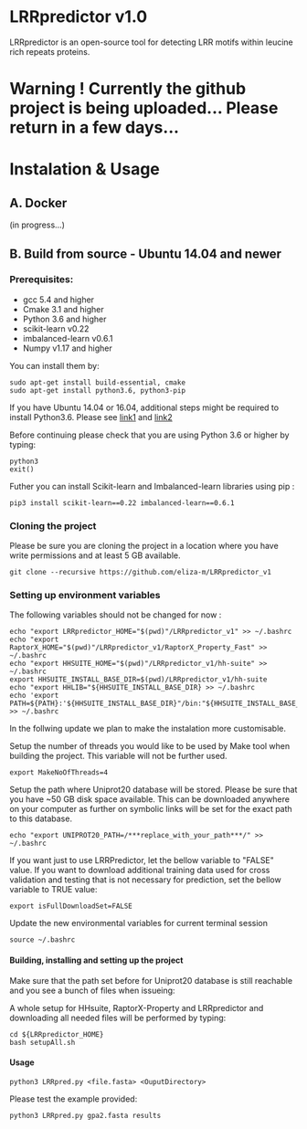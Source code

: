 # LRRpredictor v1.0

LRRpredictor is an open-source tool for detecting LRR motifs within leucine rich repeats proteins.

# Warning ! Currently the github project is being uploaded... Please return in a few days...

# Instalation & Usage

## A. Docker 
(in progress...)

## B. Build from source - Ubuntu 14.04 and newer
### Prerequisites:
* gcc 5.4 and higher
* Cmake 3.1 and higher
* Python 3.6 and higher
* scikit-learn v0.22
* imbalanced-learn v0.6.1
* Numpy v1.17 and higher

You can install them by:

	sudo apt-get install build-essential, cmake
	sudo apt-get install python3.6, python3-pip
	

If you have Ubuntu 14.04 or 16.04, additional steps might be required to install Python3.6. Please see [link1](http://ubuntuhandbook.org/index.php/2017/07/install-python-3-6-1-in-ubuntu-16-04-lts/) and [link2](http://devopspy.com/python/install-python-3-6-ubuntu-lts/)

Before continuing please check that you are using Python 3.6 or higher by typing:
	
	python3
	exit()
	
Futher you can install Scikit-learn and Imbalanced-learn libraries using pip :

	pip3 install scikit-learn==0.22 imbalanced-learn==0.6.1


### Cloning the project
Please be sure you are cloning the project in a location where you have write permissions and at least 5 GB available.

	git clone --recursive https://github.com/eliza-m/LRRpredictor_v1
	
### Setting up environment variables

The following variables should not be changed for now :

	echo "export LRRpredictor_HOME="$(pwd)"/LRRpredictor_v1" >> ~/.bashrc
	echo "export RaptorX_HOME="$(pwd)"/LRRpredictor_v1/RaptorX_Property_Fast" >> ~/.bashrc
	echo "export HHSUITE_HOME="$(pwd)"/LRRpredictor_v1/hh-suite" >> ~/.bashrc
	export HHSUITE_INSTALL_BASE_DIR=$(pwd)/LRRpredictor_v1/hh-suite	
	echo "export HHLIB="${HHSUITE_INSTALL_BASE_DIR} >> ~/.bashrc
	echo 'export PATH=${PATH}:'${HHSUITE_INSTALL_BASE_DIR}"/bin:"${HHSUITE_INSTALL_BASE_DIR}"/scripts" >> ~/.bashrc
	
In the follwing update we plan to make the instalation more customisable. 	

Setup the number of threads you would like to be used by Make tool when building the project. This variable will not be further used.

	export MakeNoOfThreads=4
	
Setup the path where Uniprot20 database will be stored. Please be sure that you have ~50 GB disk space available. This can be downloaded anywhere on your computer as further on symbolic links will be set for the exact path to this database.

	echo "export UNIPROT20_PATH=/***replace_with_your_path***/" >> ~/.bashrc
	
If you want just to use LRRPredictor, let the bellow variable to "FALSE" value. If you want to download additional training data used for cross validation and testing that is not necessary for prediction, set the bellow variable to TRUE value:

	export isFullDownloadSet=FALSE

Update the new environmental variables for current terminal session

	source ~/.bashrc
	

#### Building, installing and setting up the project
	
Make sure that the path set before for Uniprot20 database is still reachable and you see a bunch of files when issueing:
	
A whole setup for HHsuite, RaptorX-Property and LRRpredictor and downloading all needed files will be performed by typing:

	cd ${LRRpredictor_HOME}
	bash setupAll.sh
  
#### Usage

	python3 LRRpred.py <file.fasta> <OuputDirectory>
	
Please test the example provided:

	python3 LRRpred.py gpa2.fasta results
	

